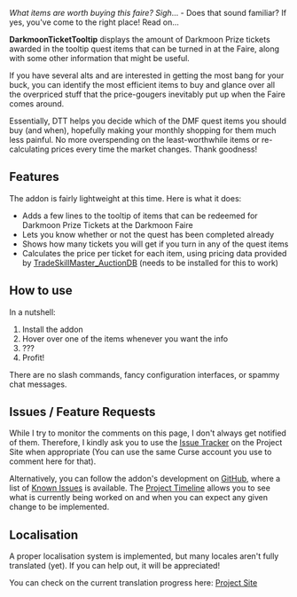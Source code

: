 *What items are worth buying this faire? Sigh*... - Does that sound familiar? If yes, you've come to the right place! Read on...

**DarkmoonTicketTooltip** displays the amount of Darkmoon Prize tickets awarded in the tooltip quest items that can be turned in at the Faire, along with some other information that might be useful.

 If you have several alts and are interested in getting the most bang for your buck, you can identify the most efficient items to buy and glance over all the overpriced stuff that the price-gougers inevitably put up when the Faire comes around.

 Essentially, DTT helps you decide which of the DMF quest items you should buy (and when), hopefully making your monthly shopping for them much less painful. No more overspending on the least-worthwhile items or re-calculating prices every time the market changes. Thank goodness!

## Features
 The addon is fairly lightweight at this time. Here is what it does:
 
 * Adds a few lines to the tooltip of items that can be redeemed for Darkmoon Prize Tickets at the Darkmoon Faire
 * Lets you know whether or not the quest has been completed already
 * Shows how many tickets you will get if you turn in any of the quest items
 * Calculates the price per ticket for each item, using pricing data provided by [TradeSkillMaster_AuctionDB](https://mods.curse.com/addons/wow/tradeskillmaster_auctiondb) (needs to be installed for this to work)
 
## How to use
 
 In a nutshell:
 
 1. Install the addon
 2. Hover over one of the items whenever you want the info
 3. ???
 4. Profit!
 
 There are no slash commands, fancy configuration interfaces, or spammy chat messages.
 
## Issues / Feature Requests

While I try to monitor the comments on this page, I don't always get notified of them. Therefore, I kindly ask you to use the [Issue Tracker](https://wow.curseforge.com/projects/darkmoontickettooltip/issues) on the Project Site when appropriate (You can use the same Curse account you use to comment here for that).

Alternatively, you can follow the addon's development on [GitHub](https://github.com/SacredDuckwhale/DarkmoonTicketTooltip), where a list of [Known Issues](https://github.com/SacredDuckwhale/DarkmoonTicketTooltip/issues) is available. The [Project Timeline](https://github.com/SacredDuckwhale/DarkmoonTicketTooltip/projects/1) allows you to see what is currently being worked on and when you can expect any given change to be implemented.
 
## Localisation
A proper localisation system is implemented, but many locales aren't fully translated (yet). If you can help out, it will be appreciated!

You can check on the current translation progress here: [Project Site](https://wow.curseforge.com/projects/darkmoontickettooltip/localization)